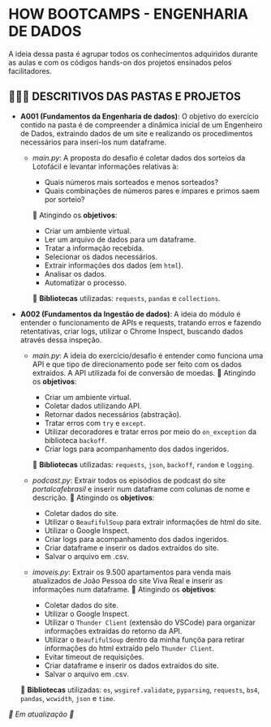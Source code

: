 # HOW BOOTCAMPS - ENGENHARIA DE DADOS

A ideia dessa pasta é agrupar todos os conhecimentos adquiridos durante as aulas e com os códigos hands-on dos projetos ensinados pelos facilitadores.

## 🧑🏻‍💻 DESCRITIVOS DAS PASTAS E PROJETOS

* **A001 (Fundamentos da Engenharia de dados)**: O objetivo do exercício contido na pasta é de compreender a dinâmica inicial de um Engenheiro de Dados, extraindo dados de um site e realizando os procedimentos necessários para inseri-los num dataframe.
  * *main.py*: A proposta do desafio é coletar dados dos sorteios da Lotofácil e levantar informações relativas à:
    * Quais números mais sorteados e menos sorteados?
    * Quais combinações de números pares e ímpares e primos saem por sorteio?

    🎯 Atingindo os **objetivos**:
    * Criar um ambiente virtual.
    * Ler um arquivo de dados para um dataframe.
    * Tratar a informação recebida.
    * Selecionar os dados necessários.
    * Extrair informações dos dados (em `html`).
    * Analisar os dados.
    * Automatizar o processo.
  
    📖 **Bibliotecas** utilizadas: `requests`, `pandas` e `collections`.

* **A002 (Fundamentos da Ingestão de dados)**: A ideia do módulo é entender o funcionamento de APIs e requests, tratando erros e fazendo retentativas, criar logs, utilizar o Chrome Inspect, buscando dados através dessa inspeção.
  * *main.py*: A ideia do exercício/desafio é entender como funciona uma API e que tipo de direcionamento pode ser feito com os dados extraídos. A API utilizada foi de conversão de moedas.
    🎯 Atingindo os **objetivos**:
    * Criar um ambiente virtual.
    * Coletar dados utilizando API.
    * Retornar dados necessários (abstração).
    * Tratar erros com `try` e `except`.
    * Utilizar decoradores e tratar erros por meio do `on_exception` da biblioteca `backoff`.
    * Criar logs para acompanhamento dos dados ingeridos.

    📖 **Bibliotecas** utilizadas: `requests`, `json`, `backoff`, `random` e `logging`.
  
  * *podcast.py*: Extrair todos os episódios de podcast do site *portalcafebrasil* e inserir num dataframe com colunas de nome e descrição.
    🎯 Atingindo os **objetivos**:
    * Coletar dados do site.
    * Utilizar o `BeaufifulSoup` para extrair informações de html do site.
    * Utilizar o Google Inspect.
    * Criar logs para acompanhamento dos dados ingeridos.
    * Criar dataframe e inserir os dados extraídos do site.
    * Salvar o arquivo em .csv.
   * *imoveis.py*: Extrair os 9.500 apartamentos para venda mais atualizados de João Pessoa do site Viva Real e inserir as informações num dataframe.
    🎯 Atingindo os **objetivos**:
      * Coletar dados do site.
      * Utilizar o Google Inspect.
      * Utilizar o `Thunder Client` (extensão do VSCode) para organizar informações extraídas do retorno da API.
      * Utilizar o `BeaufifulSoup` dentro da minha funçõa para retirar informações do html extraído pelo `Thunder Client`.
      * Evitar timeout de requisições.
      * Criar dataframe e inserir os dados extraídos do site.
      * Salvar o arquivo em .csv.

    📖 **Bibliotecas** utilizadas: `os`, `wsgiref.validate`, `pyparsing`, `requests`, `bs4`, `pandas`, `wcwidth`, `json` e `time`.

*🚧 Em atualização 🚧*
